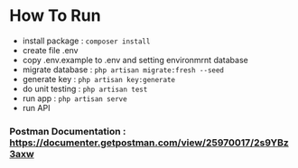 # How To Run
- install package : `composer install`
- create file .env
- copy .env.example to .env and setting environmrnt database
- migrate database : `php artisan migrate:fresh --seed`
- generate key : `php artisan key:generate`
- do unit testing : `php artisan test`
- run app : `php artisan serve`
- run API

### Postman Documentation : https://documenter.getpostman.com/view/25970017/2s9YBz3axw